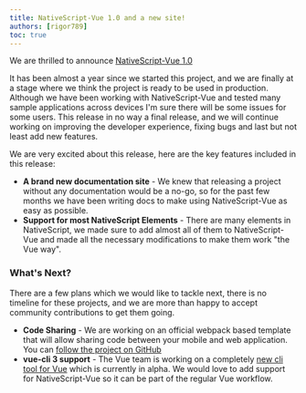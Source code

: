 ```yaml
---
title: NativeScript-Vue 1.0 and a new site!
authors: [rigor789]
toc: true
---
```


We are thrilled to announce [NativeScript-Vue 1.0](https://github.com/nativescript-vue/nativescript-vue/releases/tag/v1.0.0)

It has been almost a year since we started this project, and we are finally at a stage where we think the project is ready to be used in production. Although we have been working with NativeScript-Vue and tested many sample applications across devices I'm sure there will be some issues for some users. This release in no way a final release, and we will continue working on improving the developer experience, fixing bugs and last but not least add new features.

We are very excited about this release, here are the key features included in this release:

- **A brand new documentation site** - We knew that releasing a project without any documentation would be a no-go, so for the past few months we have been writing docs to make using NativeScript-Vue as easy as possible. 
- **Support for most NativeScript Elements** - There are many elements in NativeScript, we made sure to add almost all of them to NativeScript-Vue and made all the necessary modifications to make them work "the Vue way".

### What's Next?

There are a few plans which we would like to tackle next, there is no timeline for these projects, and we are more than happy to accept community contributions to get them going. 

- **Code Sharing** -  We are working on an official webpack based template that will allow sharing code between your mobile and web application. You can [follow the project on GitHub](https://github.com/nativescript-vue/nativescript-vue-webpack-template)
- **vue-cli 3 support** - The Vue team is working on a completely [new cli tool for Vue](https://github.com/vuejs/vue-cli) which is currently in alpha. We would love to add support for NativeScript-Vue so it can be part of the regular Vue workflow.
